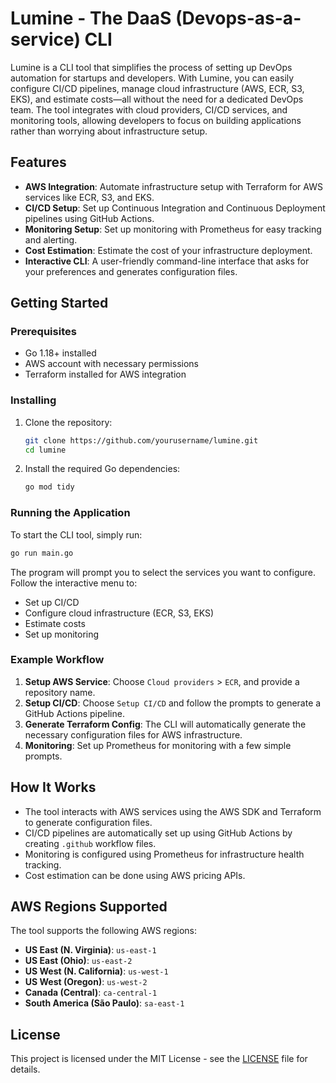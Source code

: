 # Lumine - The DaaS (Devops-as-a-service) CLI

Lumine is a CLI tool that simplifies the process of setting up DevOps automation for startups and developers. With Lumine, you can easily configure CI/CD pipelines, manage cloud infrastructure (AWS, ECR, S3, EKS), and estimate costs—all without the need for a dedicated DevOps team. The tool integrates with cloud providers, CI/CD services, and monitoring tools, allowing developers to focus on building applications rather than worrying about infrastructure setup.

## Features
- **AWS Integration**: Automate infrastructure setup with Terraform for AWS services like ECR, S3, and EKS.
- **CI/CD Setup**: Set up Continuous Integration and Continuous Deployment pipelines using GitHub Actions.
- **Monitoring Setup**: Set up monitoring with Prometheus for easy tracking and alerting.
- **Cost Estimation**: Estimate the cost of your infrastructure deployment.
- **Interactive CLI**: A user-friendly command-line interface that asks for your preferences and generates configuration files.

## Getting Started

### Prerequisites

- Go 1.18+ installed
- AWS account with necessary permissions
- Terraform installed for AWS integration

### Installing

1. Clone the repository:

    ```bash
    git clone https://github.com/yourusername/lumine.git
    cd lumine
    ```

2. Install the required Go dependencies:

    ```bash
    go mod tidy
    ```

### Running the Application

To start the CLI tool, simply run:

```bash
go run main.go
```

The program will prompt you to select the services you want to configure. Follow the interactive menu to:

- Set up CI/CD
- Configure cloud infrastructure (ECR, S3, EKS)
- Estimate costs
- Set up monitoring

### Example Workflow

1. **Setup AWS Service**: Choose `Cloud providers` > `ECR`, and provide a repository name.
2. **Setup CI/CD**: Choose `Setup CI/CD` and follow the prompts to generate a GitHub Actions pipeline.
3. **Generate Terraform Config**: The CLI will automatically generate the necessary configuration files for AWS infrastructure.
4. **Monitoring**: Set up Prometheus for monitoring with a few simple prompts.

## How It Works

- The tool interacts with AWS services using the AWS SDK and Terraform to generate configuration files.
- CI/CD pipelines are automatically set up using GitHub Actions by creating `.github` workflow files.
- Monitoring is configured using Prometheus for infrastructure health tracking.
- Cost estimation can be done using AWS pricing APIs.

## AWS Regions Supported

The tool supports the following AWS regions:

- **US East (N. Virginia)**: `us-east-1`
- **US East (Ohio)**: `us-east-2`
- **US West (N. California)**: `us-west-1`
- **US West (Oregon)**: `us-west-2`
- **Canada (Central)**: `ca-central-1`
- **South America (São Paulo)**: `sa-east-1`

## License

This project is licensed under the MIT License - see the [LICENSE](LICENSE) file for details.

